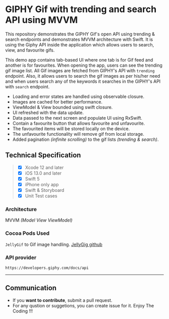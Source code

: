 # GIPHY Gif with trending and search API using MVVM
This repository demonstrates the GIPHY Gif's open API using trending & search endpoints and demonstrates MVVM architecture with Swift.
It is using the Giphy API inside the application which allows users to search, view, and favourite gifs.

This demo app contains tab-based UI where one tab is for Gif feed and another is for favourites. When opening the app, users can see the trending gif image list. All Gif images are fetched from GIPHY's API with `trending` endpoint. Also, it allows users to search the gif images as per his/her need and when users search any of the keywords it searches in the GIPHY's API with `search` endpoint.
- Loading and error states are handled using observable closure.
- Images are cached for better performance.
- ViewModel & View bounded using swift closure.
- UI refreshed with the data update.
- Data passed to the next screen and populate UI using RxSwift.
- Contain a favourite button that allows favourite and unfavourite.
- The favourited items will be stored locally on the device.
- The unfavourite functionality will remove gif from local storage.
- Added pagination _(infinite scrolling)_ to the gif lists _(trending & search)_.


## Technical Specification

>  - [x] Xcode 12 and later 
>  - [x] iOS 13.0 and later
>  - [x] Swift 5
>  - [x] iPhone only app
>  - [x] Swift & Storyboard
>  - [x] Unit Test cases

### Architecture
MVVM *(Model View ViewModel)*

### Cocoa Pods Used
`JellyGif` to Gif image handling.
[JellyGig github](https://github.com/TaLinh/JellyGif)


### API provider
`https://developers.giphy.com/docs/api`

---------- 

## Communication

-   If you  **want to contribute**, submit a pull request.
-   For any qustion or suggetions, you can create issue for it. Enjoy The Coding !!!
